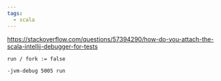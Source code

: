 ```yaml
---
tags: 
  - scala
---
```




https://stackoverflow.com/questions/57394290/how-do-you-attach-the-scala-intellij-debugger-for-tests

```bash
run / fork := false
```

```bash
-jvm-debug 5005 run
```